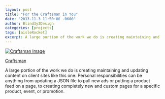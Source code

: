 ```yaml
---
layout: post
title: "For the Craftsman in You"
date: "2013-11-3 11:50:00 -0600"
author: Blind3y3Design
categories: [projects]
tags: [aisleRocket]
excerpt: A large portion of the work we do is creating maintaining and updating content on client sites like this one.
---
```


<div>
	<a href="http://www.craftsman.com" title="Craftsman">
		<img class="thumbnail" src="{{site.baseurl}}/images/aisleRocket/Craftsman_Homepage-475x1024.jpg" alt="Craftsman Image">
	</a>
</div>

[Craftsman](http://www.craftsman.com)

A large portion of the work we do is creating maintaining and updating content on client sites like this one. Personal responsibilities can be anything from updating a JSON file to pull new ads or putting a product feed on a page, to creating completely new and custom pages for a specific product, event, or promotion.